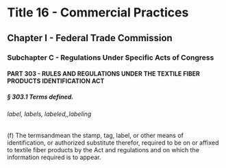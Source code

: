 
# Title 16 - Commercial Practices
## Chapter I - Federal Trade Commission
### Subchapter C - Regulations Under Specific Acts of Congress
#### PART 303 - RULES AND REGULATIONS UNDER THE TEXTILE FIBER PRODUCTS IDENTIFICATION ACT
##### § 303.1 Terms defined.
###### label, labels, labeled,,labeling

(f) The termsandmean the stamp, tag, label, or other means of identification, or authorized substitute therefor, required to be on or affixed to textile fiber products by the Act and regulations and on which the information required is to appear.
